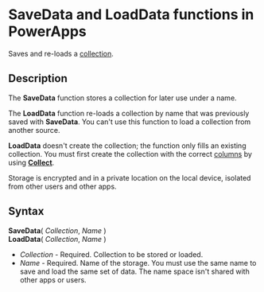 <properties
	pageTitle="SaveData and LoadData functions | Microsoft PowerApps"
	description="Reference information, including syntax, for the SaveData and LoadData functions in PowerApps"
	services=""
	suite="powerapps"
	documentationCenter="na"
	authors="gregli-msft"
	manager="anneta"
	editor=""
	tags=""/>

<tags
   ms.service="powerapps"
   ms.devlang="na"
   ms.topic="article"
   ms.tgt_pltfrm="na"
   ms.workload="na"
   ms.date="11/07/2015"
   ms.author="gregli"/>

# SaveData and LoadData functions in PowerApps #

Saves and re-loads a [collection](../working-with-data-sources.md#collections).

## Description ##

The **SaveData** function stores a collection for later use under a name.  

The **LoadData** function re-loads a collection by name that was previously saved with **SaveData**. You can't use this function to load a collection from another source.  

**LoadData** doesn't create the collection; the function only fills an existing collection. You must first create the collection with the correct [columns](../working-with-tables.md#columns) by using **[Collect](function-clear-collect-clearcollect.md)**.

Storage is encrypted and in a private location on the local device, isolated from other users and other apps.  

## Syntax ##

**SaveData**( *Collection*, *Name* )<br>**LoadData**( *Collection*, *Name* )

- *Collection* - Required.  Collection to be stored or loaded.
- *Name* - Required.  Name of the storage. You must use the same name to save and load the same set of data. The name space isn't shared with other apps or users.

